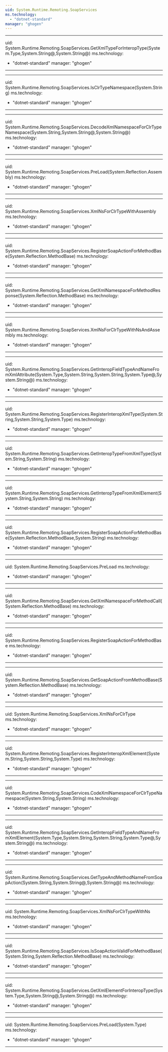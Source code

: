 ```yaml
---
uid: System.Runtime.Remoting.SoapServices
ms.technology: 
  - "dotnet-standard"
manager: "ghogen"
---
```


---
uid: System.Runtime.Remoting.SoapServices.GetXmlTypeForInteropType(System.Type,System.String@,System.String@)
ms.technology: 
  - "dotnet-standard"
manager: "ghogen"
---

---
uid: System.Runtime.Remoting.SoapServices.IsClrTypeNamespace(System.String)
ms.technology: 
  - "dotnet-standard"
manager: "ghogen"
---

---
uid: System.Runtime.Remoting.SoapServices.DecodeXmlNamespaceForClrTypeNamespace(System.String,System.String@,System.String@)
ms.technology: 
  - "dotnet-standard"
manager: "ghogen"
---

---
uid: System.Runtime.Remoting.SoapServices.PreLoad(System.Reflection.Assembly)
ms.technology: 
  - "dotnet-standard"
manager: "ghogen"
---

---
uid: System.Runtime.Remoting.SoapServices.XmlNsForClrTypeWithAssembly
ms.technology: 
  - "dotnet-standard"
manager: "ghogen"
---

---
uid: System.Runtime.Remoting.SoapServices.RegisterSoapActionForMethodBase(System.Reflection.MethodBase)
ms.technology: 
  - "dotnet-standard"
manager: "ghogen"
---

---
uid: System.Runtime.Remoting.SoapServices.GetXmlNamespaceForMethodResponse(System.Reflection.MethodBase)
ms.technology: 
  - "dotnet-standard"
manager: "ghogen"
---

---
uid: System.Runtime.Remoting.SoapServices.XmlNsForClrTypeWithNsAndAssembly
ms.technology: 
  - "dotnet-standard"
manager: "ghogen"
---

---
uid: System.Runtime.Remoting.SoapServices.GetInteropFieldTypeAndNameFromXmlAttribute(System.Type,System.String,System.String,System.Type@,System.String@)
ms.technology: 
  - "dotnet-standard"
manager: "ghogen"
---

---
uid: System.Runtime.Remoting.SoapServices.RegisterInteropXmlType(System.String,System.String,System.Type)
ms.technology: 
  - "dotnet-standard"
manager: "ghogen"
---

---
uid: System.Runtime.Remoting.SoapServices.GetInteropTypeFromXmlType(System.String,System.String)
ms.technology: 
  - "dotnet-standard"
manager: "ghogen"
---

---
uid: System.Runtime.Remoting.SoapServices.GetInteropTypeFromXmlElement(System.String,System.String)
ms.technology: 
  - "dotnet-standard"
manager: "ghogen"
---

---
uid: System.Runtime.Remoting.SoapServices.RegisterSoapActionForMethodBase(System.Reflection.MethodBase,System.String)
ms.technology: 
  - "dotnet-standard"
manager: "ghogen"
---

---
uid: System.Runtime.Remoting.SoapServices.PreLoad
ms.technology: 
  - "dotnet-standard"
manager: "ghogen"
---

---
uid: System.Runtime.Remoting.SoapServices.GetXmlNamespaceForMethodCall(System.Reflection.MethodBase)
ms.technology: 
  - "dotnet-standard"
manager: "ghogen"
---

---
uid: System.Runtime.Remoting.SoapServices.RegisterSoapActionForMethodBase
ms.technology: 
  - "dotnet-standard"
manager: "ghogen"
---

---
uid: System.Runtime.Remoting.SoapServices.GetSoapActionFromMethodBase(System.Reflection.MethodBase)
ms.technology: 
  - "dotnet-standard"
manager: "ghogen"
---

---
uid: System.Runtime.Remoting.SoapServices.XmlNsForClrType
ms.technology: 
  - "dotnet-standard"
manager: "ghogen"
---

---
uid: System.Runtime.Remoting.SoapServices.RegisterInteropXmlElement(System.String,System.String,System.Type)
ms.technology: 
  - "dotnet-standard"
manager: "ghogen"
---

---
uid: System.Runtime.Remoting.SoapServices.CodeXmlNamespaceForClrTypeNamespace(System.String,System.String)
ms.technology: 
  - "dotnet-standard"
manager: "ghogen"
---

---
uid: System.Runtime.Remoting.SoapServices.GetInteropFieldTypeAndNameFromXmlElement(System.Type,System.String,System.String,System.Type@,System.String@)
ms.technology: 
  - "dotnet-standard"
manager: "ghogen"
---

---
uid: System.Runtime.Remoting.SoapServices.GetTypeAndMethodNameFromSoapAction(System.String,System.String@,System.String@)
ms.technology: 
  - "dotnet-standard"
manager: "ghogen"
---

---
uid: System.Runtime.Remoting.SoapServices.XmlNsForClrTypeWithNs
ms.technology: 
  - "dotnet-standard"
manager: "ghogen"
---

---
uid: System.Runtime.Remoting.SoapServices.IsSoapActionValidForMethodBase(System.String,System.Reflection.MethodBase)
ms.technology: 
  - "dotnet-standard"
manager: "ghogen"
---

---
uid: System.Runtime.Remoting.SoapServices.GetXmlElementForInteropType(System.Type,System.String@,System.String@)
ms.technology: 
  - "dotnet-standard"
manager: "ghogen"
---

---
uid: System.Runtime.Remoting.SoapServices.PreLoad(System.Type)
ms.technology: 
  - "dotnet-standard"
manager: "ghogen"
---
